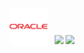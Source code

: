 <p align="left">
 <img src="https://raw.githubusercontent.com/devicons/devicon/master/icons/oracle/oracle-original.svg" alt="oracle" valign="bottom" width="70"/> &nbsp;
  <img width=40 src="https://upload.wikimedia.org/wikipedia/commons/b/bd/Logo_C_sharp.svg" valign="center">
   <img width=70 src="https://logos-world.net/wp-content/uploads/2022/01/NET-Framework-Symbol.png" valign="center">
   </p>
